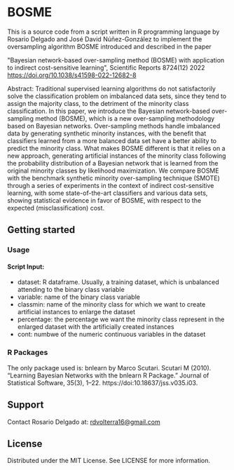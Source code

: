 # BOSME
This is a source code from a script written in R programming language by Rosario Delgado and José David Núñez-González 
to implement the oversampling algorithm BOSME introduced and described in the paper 

"Bayesian network-based over-sampling method (BOSME) with application to indirect cost-sensitive learning", Scientific Reports 8724(12) 2022
https://doi.org/10.1038/s41598-022-12682-8

Abstract:
Traditional supervised learning algorithms do not satisfactorily solve the classification problem on imbalanced data sets, 
since they tend to assign the majority class, to the detriment of the minority class classification. In this paper, 
we introduce the Bayesian network-based over-sampling method (BOSME), which is a new over-sampling methodology based on Bayesian networks. 
Over-sampling methods handle imbalanced data by generating synthetic minority instances, with the benefit that classifiers learned 
from a more balanced data set have a better ability to predict the minority class. What makes BOSME different is that it relies on a new approach, 
generating artificial instances of the minority class following the probability distribution of a Bayesian network that is learned 
from the original minority classes by likelihood maximization. We compare BOSME with the benchmark synthetic minority over-sampling technique (SMOTE) 
through a series of experiments in the context of indirect cost-sensitive learning, with some state-of-the-art classifiers and various data sets, 
showing statistical evidence in favor of BOSME, with respect to the expected (misclassification) cost.

## Getting started
### Usage 
#### Script Input: 
- dataset: R dataframe. Usually, a training dataset, which is unbalanced attending to the binary class variable
- variable: name of the binary class variable
- classmin: name of the minority class for which we want to create artificial instances to enlarge the dataset
- percentage: the percentage we want the minority class represent in the enlarged dataset with the artificially created instances
- cont: numbwe of the numeric continuous variables in the dataset

### R Packages
The only package used is: bnlearn by Marco Scutari.
Scutari M (2010). “Learning Bayesian Networks with the bnlearn R Package.” Journal of Statistical Software, 35(3), 1–22. 
https://doi:10.18637/jss.v035.i03. 

## Support
Contact Rosario Delgado at: rdvolterra16@gmail.com  

## License
Distributed under the MIT License. See LICENSE for more information.
